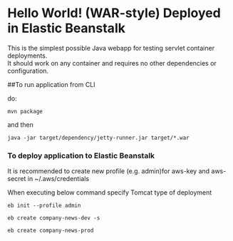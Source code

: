 Hello World! (WAR-style) Deployed in Elastic Beanstalk 
===============

This is the simplest possible Java webapp for testing servlet container deployments.  
It should work on any container and requires no other dependencies or configuration.

##To run application from CLI 

do:

    mvn package
    
and then

    java -jar target/dependency/jetty-runner.jar target/*.war
    
    
### To deploy application to Elastic Beanstalk

It is recommended to create new profile (e.g. admin)for aws-key and aws-secret in ~/.aws/credentials

When executing below command specify Tomcat type of deployment

    eb init --profile admin

    eb create company-news-dev -s
    
    eb create company-news-prod